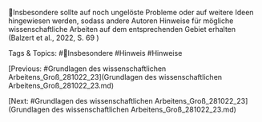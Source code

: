 Insbesondere sollte auf noch ungelöste Probleme oder auf 
weitere Ideen hingewiesen werden, sodass andere Autoren 
Hinweise für mögliche wissenschaftliche Arbeiten auf dem 
entsprechenden Gebiet erhalten
(Balzert et al., 2022, S. 69 )

   Tags & Topics:
   #Insbesondere
   #Hinweis
   #Hinweise

[Previous: #Grundlagen des wissenschaftlichen Arbeitens_Groß_281022_23](Grundlagen des wissenschaftlichen Arbeitens_Groß_281022_23.md)

[Next: #Grundlagen des wissenschaftlichen Arbeitens_Groß_281022_23](Grundlagen des wissenschaftlichen Arbeitens_Groß_281022_23.md)